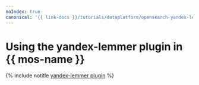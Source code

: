 ```yaml
---
noIndex: true
canonical: '{{ link-docs }}/tutorials/dataplatform/opensearch-yandex-lemmer'
---
```


# Using the yandex-lemmer plugin in {{ mos-name }}

{% include notitle [yandex-lemmer plugin](../../_tutorials/dataplatform/opensearch-yandex-lemmer.md) %}
